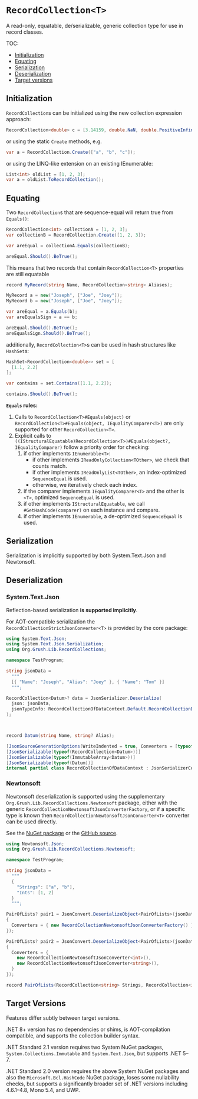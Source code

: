 # `RecordCollection<T>`

A read-only, equatable, de/serializable, generic collection type for use in record classes.

TOC:
* [Initialization](#initialization)
* [Equating](#equating)
* [Serialization](#serialization)
* [Deserialization](#deserialization)
* [Target versions](#target-versions)

## Initialization

`RecordCollection`s can be initialized using the new collection expression approach:

```cs
RecordCollection<double> c = [3.14159, double.NaN, double.PositiveInfinity];
```

or using the static `Create` methods, e.g.

```cs
var a = RecordCollection.Create(["a", "b", "c"]);
```

or using the LINQ-like extension on an existing IEnumerable:

```cs
List<int> oldList = [1, 2, 3];
var a = oldList.ToRecordCollection();
```

## Equating

Two `RecordCollection`s that are sequence-equal will return true from `Equals()`:

```cs
RecordCollection<int> collectionA = [1, 2, 3];
var collectionB = RecordCollection.Create([1, 2, 3]);

var areEqual = collectionA.Equals(collectionB);

areEqual.Should().BeTrue();
```

This means that two records that contain `RecordCollection<T>` properties are still equatable

```cs
record MyRecord(string Name, RecordCollection<string> Aliases);

MyRecord a = new("Joseph", ["Joe", "Joey"]);
MyRecord b = new("Joseph", ["Joe", "Joey"]);

var areEqual = a.Equals(b);
var areEqualsSign = a == b;

areEqual.Should().BeTrue();
areEqualsSign.Should().BeTrue();
```

additionally, `RecordCollection<T>`s can be used in hash structures like `HashSet`s:

```cs
HashSet<RecordCollection<double>> set = [
  [1.1, 2.2]
];

var contains = set.Contains([1.1, 2.2]);

contains.Should().BeTrue();
```

**`Equals` rules:**
1. Calls to `RecordCollection<T>#Equals(object)` or `RecordCollection<T>#Equals(object, IEqualityComparer<T>)` are only supported for other `RecordCollection<T>`.
2. Explicit calls to `((IStructuralEquatable)RecordCollection<T>)#Equals(object?, IEqualityComparer)`
follow a priority order for checking:
   1. if other implements `IEnumerable<T>`:
      * if other implements `IReadOnlyCollection<TOther>`, we check that counts match.
      * if other implements `IReadOnlyList<TOther>`, an index-optimized `SequenceEqual` is used.
      * otherwise, we iteratively check each index.
   2. if the comparer implements `IEqualityComparer<T>` and the other is `<T>`, optimized `SequenceEqual` is used.
   3. if other implements `IStructuralEquatable`, we call `#GetHashCode(comparer)` on each instance and compare.
   4. if other implements `IEnumerable`, a de-optimized `SequenceEqual` is used.

## Serialization

Serialization is implicitly supported by both System.Text.Json and Newtonsoft.

## Deserialization


### System.Text.Json
Reflection-based serialization **is supported implicitly**.

For AOT-compatible serialization the `RecordCollectionStrictJsonConverter<T>` is provided by the core package:

```cs
using System.Text.Json;
using System.Text.Json.Serialization;
using Org.Grush.Lib.RecordCollections;

namespace TestProgram;

string jsonData =
  """
  [{ "Name": "Joseph", "Alias": "Joey" }, { "Name": "Tom" }]
  """;

RecordCollection<Datum>? data = JsonSerializer.Deserialize(
  json: jsonData,
  jsonTypeInfo: RecordCollectionOfDataContext.Default.RecordCollectionDatum
);



record Datum(string Name, string? Alias);

[JsonSourceGenerationOptions(WriteIndented = true, Converters = [typeof(RecordCollectionStrictJsonConverter<Datum>)])]
[JsonSerializable(typeof(RecordCollection<Datum>))]
[JsonSerializable(typeof(ImmutableArray<Datum>))]
[JsonSerializable(typeof(Datum))]
internal partial class RecordCollectionOfDataContext : JsonSerializerContext;
```

### Newtonsoft
Newtonsoft deserialization is supported using the supplementary `Org.Grush.Lib.RecordCollections.Newtonsoft` package,
either with the generic `RecordCollectionNewtonsoftJsonConverterFactory`,
or if a specific type is known then `RecordCollectionNewtonsoftJsonConverter<T>` converter can be used directly.

See the [NuGet package](https://www.nuget.org/packages/Org.Grush.Lib.RecordCollections.Newtonsoft)
or the [GitHub source](https://github.com/skgrush/Org.Grush.Lib.RecordCollections/tree/main/Org.Grush.Lib.RecordCollections.Newtonsoft).

```cs
using Newtonsoft.Json;
using Org.Grush.Lib.RecordCollections.Newtonsoft;

namespace TestProgram;

string jsonData =
  """
  {
    "Strings": ["a", "b"],
    "Ints": [1, 2]
  }
  """;

PairOfLists? pair1 = JsonConvert.DeserializeObject<PairOfLists>(jsonData, new JsonSerializerSettings
{
  Converters = { new RecordCollectionNewtonsoftJsonConverterFactory() }
});

PairOfLists? pair2 = JsonConvert.DeserializeObject<PairOfLists>(jsonData, new JsonSerializerSettings
{
  Converters = {
    new RecordCollectionNewtonsoftJsonConverter<int>(),
    new RecordCollectionNewtonsoftJsonConverter<string>(),
  }
});

record PairOfLists(RecordCollection<string> Strings, RecordCollection<int> Ints);
```


## Target Versions

Features differ subtly between target versions.

.NET 8+ version has no dependencies or shims,
is AOT-compilation compatible,
and supports the collection builder syntax.

.NET Standard 2.1 version requires two System NuGet packages, `System.Collections.Immutable` and `System.Text.Json`,
but supports .NET 5–7.

.NET Standard 2.0 version requires the above System NuGet packages and also the `Microsoft.Bcl.HashCode` NuGet package,
loses some nullability checks,
but supports a significantly broader set of .NET versions including 4.6.1–4.8, Mono 5.4, and UWP.
